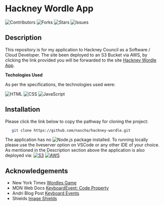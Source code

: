 # Hackney Wordle App

![Contributors](https://img.shields.io/github/contributors/nascho/hackney-wordle?style=plastic) ![Forks](https://img.shields.io/github/forks/nascho/hackney-wordle) ![Stars](https://img.shields.io/github/stars/nascho/hackney-wordle) ![Issues](https://img.shields.io/github/issues/nascho/hackney-wordle)


## Description 

This repository is for my application to Hackney Council as a Software / Cloud Developer. 
The site been deployed to an S3 Bucket via AWS, by clicking the link provided you will be forwarded to the site [Hackney Wordle App](https://hackney-wordle.s3.eu-west-2.amazonaws.com/index.html "Go to Wordle Application").



__Techologies Used__ 

As per the specifications, the technologies used were:

![HTML](https://img.shields.io/badge/-HTML-orange?style=flat-square&logo=html5&logoColor=white) ![CSS](https://img.shields.io/badge/-CSS-blue?style=flat-square&logo=css3&logoColor=white) ![JavaScript](https://img.shields.io/badge/-JavaScript-yellow?style=flat-square&logo=javascript&logoColor=white)




## Installation 

Please click the link below to copy the pathway for cloning the project:

```sh
   git clone https://github.com/nascho/hackney-wordle.git
```

The application has no ![Node.js](https://img.shields.io/badge/-Node.js-339933?style=flat-square&logo=node.js&logoColor=white) package installed. 
To running locally please use the liveserver option on VSCode or any other IDE of your choice.
As mentioned in the Description section above the application is also deployed via: 
[![S3](https://img.shields.io/badge/S3-Amazon%20S3-232f3e?logo=amazon-s3&logoColor=ffffff&style=for-the-badge)](https://aws.amazon.com/s3/) [![AWS](https://img.shields.io/badge/AWS-Amazon%20Web%20Services-232f3e?logo=amazon-aws&logoColor=ffffff&style=for-the-badge)](https://aws.amazon.com/)

## Acknowledgements

* New York Times [Wordles Game](https://www.nytimes.com/games/wordle/index.html)
* MDN Web Docs [KeyboardEvent: Code Property](https://developer.mozilla.org/en-US/docs/Web/API/KeyboardEvent/code)
* Andri Blog Post [Keyboard Events](https://blog.andri.co/022-should-i-use-ecode-or-ekey-when-handling-keyboard-events/)
* Shields [Image Shields](https://shields.io/)

